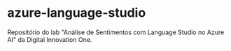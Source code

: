 # azure-language-studio
Repositório do lab "Análise de Sentimentos com Language Studio no Azure AI" da Digital Innovation One.
